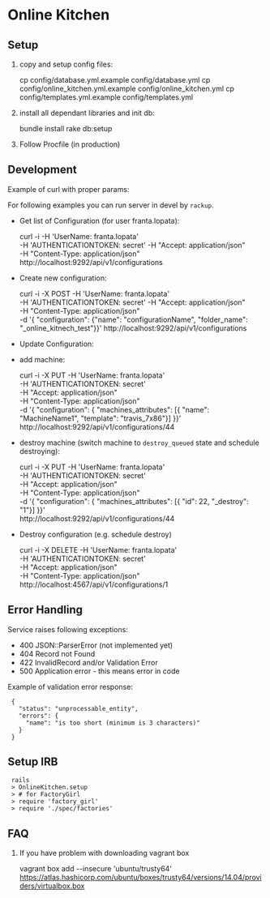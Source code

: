 Online Kitchen
==============

Setup
-----

 1. copy and setup config files:

      cp config/database.yml.example config/database.yml
      cp config/online_kitchen.yml.example config/online_kitchen.yml
      cp config/templates.yml.example config/templates.yml

 2. install all dependant libraries and init db:

      bundle install
      rake db:setup

  3. Follow Procfile (in production)


Development
-----------

Example of curl with proper params:

For following examples you can run server in devel by `rackup`.

* Get list of Configuration (for user franta.lopata):

     curl -i -H 'UserName: franta.lopata' \
       -H 'AUTHENTICATIONTOKEN: secret' -H "Accept: application/json" \
       -H  "Content-Type: application/json" \
       http://localhost:9292/api/v1/configurations

* Create new configuration:

     curl -i -X POST -H 'UserName: franta.lopata' \
       -H 'AUTHENTICATIONTOKEN: secret' -H "Accept: application/json" \
       -H "Content-Type: application/json" \
       -d '{ "configuration": {"name": "configurationName", "folder_name": "_online_kitnech_test"}}'
       http://localhost:9292/api/v1/configurations

* Update Configuration:

 * add machine:

     curl -i -X PUT -H 'UserName: franta.lopata' \
       -H 'AUTHENTICATIONTOKEN: secret' \
       -H "Accept: application/json" \
       -H "Content-Type: application/json" \
       -d '{ "configuration": { "machines_attributes": [{ "name": "MachineName1", "template": "travis_7x86"}] }}' \
       http://localhost:9292/api/v1/configurations/44

 * destroy machine (switch machine to `destroy_queued` state and schedule destroying):

     curl -i -X PUT -H 'UserName: franta.lopata' \
       -H 'AUTHENTICATIONTOKEN: secret' \
       -H "Accept: application/json" \
       -H "Content-Type: application/json" \
       -d '{ "configuration": { "machines_attributes": [{ "id": 22, "_destroy": "1"}] }}' \
       http://localhost:9292/api/v1/configurations/44


* Destroy configuration (e.g. schedule destroy)

     curl -i -X DELETE -H 'UserName: franta.lopata' \
       -H 'AUTHENTICATIONTOKEN: secret' \
       -H "Accept: application/json" \
       -H "Content-Type: application/json" \
       http://localhost:4567/api/v1/configurations/1


Error Handling
--------------

Service raises following exceptions:
* 400 JSON::ParserError (not implemented yet)
* 404 Record not Found
* 422 InvalidRecord and/or Validation Error
* 500 Application error - this means error in code

Example of validation error response:

     {
       "status": "unprocessable_entity",
       "errors": {
         "name": "is too short (minimum is 3 characters)"
       }
     }

Setup IRB
---------

     rails
     > OnlineKitchen.setup
     > # for FactoryGirl
     > require 'factory_girl'
     > require './spec/factories'


FAQ
---
1. If you have problem with downloading vagrant box

     vagrant box add --insecure 'ubuntu/trusty64' https://atlas.hashicorp.com/ubuntu/boxes/trusty64/versions/14.04/providers/virtualbox.box

